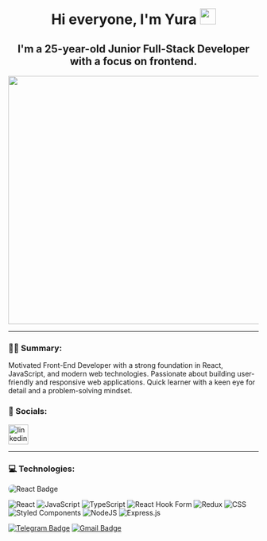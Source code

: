 <h1 align="center">Hi everyone, I'm Yura</a> 
<img src="https://github.com/blackcater/blackcater/raw/main/images/Hi.gif" height="32"/></h1>

<h2 align="center">I'm a 25-year-old Junior Full-Stack Developer with a focus on frontend.</h2>

<div id="header" align="center">
  <img src="https://media3.giphy.com/media/v1.Y2lkPTc5MGI3NjExcGRienEzMTNraGZvODF4bmQwMHNicHpjbm41NnR2Y3VzcTJoN2I1byZlcD12MV9pbnRlcm5hbF9naWZfYnlfaWQmY3Q9Zw/qgQUggAC3Pfv687qPC/giphy.gif" width="900"
    height="500"/>
</div>

---

### :man_technologist: Summary:

Motivated Front-End Developer with a strong foundation in React, JavaScript, and modern web technologies.
Passionate about building user-friendly and responsive web applications. 
Quick learner with a keen eye for detail and a problem-solving mindset.

### 🤝 Socials:

  <div id="badges">
    <a href="https://www.linkedin.com/in/yura-petryna/" target="_blank">
      <img src="https://cdn-icons-png.flaticon.com/512/2504/2504799.png" width="40" height="40" alt="linkedin" />
    </a>
  </div>


---

### 💻 Technologies:
<img
  src="https://img.shields.io/badge/react-4A154B.svg?style=for-the-badge&logo=react&logoColor=%2361DAFB"
  alt="React Badge"
  style="border-radius: 8px"
/>

![React](https://img.shields.io/badge/react-4A154B.svg?style=for-the-badge&logo=react&logoColor=%2361DAFB)
![JavaScript](https://img.shields.io/badge/javascript-%23323330.svg?style=for-the-badge&logo=javascript&logoColor=%23F7DF1E)
![TypeScript](https://img.shields.io/badge/typescript-%23007ACC.svg?style=for-the-badge&logo=typescript&logoColor=white)
![React Hook Form](https://img.shields.io/badge/React%20Hook%20Form-%23FF9900.svg?style=for-the-badge&logo=reacthookform&logoColor=white)
![Redux](https://img.shields.io/badge/redux-%23593d88.svg?style=for-the-badge&logo=redux&logoColor=white)
![CSS](https://img.shields.io/badge/css-hotpink.svg?style=for-the-badge&logo=css&logoColor=white)
![Styled Components](https://img.shields.io/badge/styled--components-%23C21325?style=for-the-badge&logo=styled-components&logoColor=white)
![NodeJS](https://img.shields.io/badge/node.js-6DA55F?style=for-the-badge&logo=node.js&logoColor=white)
![Express.js](https://img.shields.io/badge/express.js-%23404d59.svg?style=for-the-badge&logo=express&logoColor=%2361DAFB)



 [![Telegram Badge](https://img.shields.io/badge/-YuraPetryna-blue?style=flat&logo=Telegram&logoColor=white)](https://t.me/YuraPetryna) [![Gmail Badge](https://img.shields.io/badge/-Gmail-red?style=flat&logo=Gmail&logoColor=white)](mailto:yur4ik911@gmail.com)
